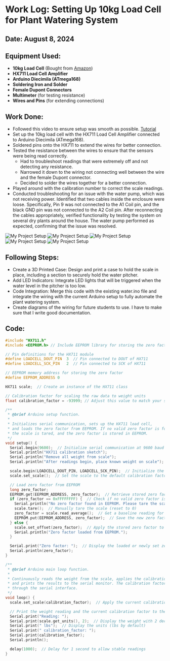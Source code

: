 # Work Log: Setting Up 10kg Load Cell for Plant Watering System

## Date: August 8, 2024

## Equipment Used:

- **10kg Load Cell** (Bought from [Amazon](https://www.amazon.com/Geekstory-Converter-Breakout-Electronic-Raspberry/dp/B0D293F1CW/ref=sr_1_7?dib=eyJ2IjoiMSJ9.xMiUE1Rd8vlV0k9aypBFjV0GjQhqL6JNI2v42oVwuet-1SapgyaG0Ef3RWRygIStQCt_bIhpVcTHpBoPH0DNbPaR2Y2-bmRhOVF4Vnhilp8JpKV1sFkPxoPwpWWAj88V8Ker2IQxpb8-drf2bHJtTRU-sXQ_BM2O497v_wNUOomct8WWPUE9hhTYcyJaMubC4KmDUvVb3yeOENCgeYvW1B1qr24kHXeMh5SN23i2vHwXeh4Od3QNuKjDnYp_MtRFLR5DTMuB0L7VvJ_cyHqHHeWTVAaYN0JiFdGP3qdo2Nc.IqNRgbxsf4vnhM7I2L9D1Rx57QExCoqX8B64RomgJcc&dib_tag=se&keywords=arduino+scale&qid=1722549473&sr=8-7))
- **HX711 Load Cell Amplifier**
- **Arduino Diecimila (ATmega168)**
- **Soldering Iron and Solder**
- **Female Dupont Connectors**
- **Multimeter** (for testing resistance)
- **Wires and Pins** (for extending connections)

## Work Done:

- Followed this video to ensure setup was smooth as possible. [Tutorial](https://www.youtube.com/watch?v=sxzoAGf1kOo&t=356s)
- Set up the 10kg load cell with the HX711 Load Cell Amplifier connected to Arduino Diecimila (ATmega168).
- Soldered pins onto the HX711 to extend the wires for better connection.
- Tested the resistance between the wires to ensure that the sensors were being read correctly.
  - Had to troubleshoot readings that were extremely off and not detecting any resistance.
  - Narrowed it down to the wiring not connecting well between the wire and the female Dupont connector.
  - Decided to solder the wires together for a better connection.
- Played around with the calibration number to correct the scale readings.
- Conducted troubleshooting for an issue with the water pump, which was not receiving power. Identified that two cables inside the enclosure were loose. Specifically, Pin 9 was not connected to the A1 Coil pin, and the black GND pin was not connected to the A2 Coil pin. After reconnecting the cables appropriately, verified functionality by testing the system on several dry plants around the house. The water pump performed as expected, confirming that the issue was resolved.

![My Project Setup](../images/assembled_load_cell.jpeg)
![My Project Setup](../images/soldered_wires.jpeg)
![My Project Setup](../images/scaled_with_water.jpg)
![My Project Setup](../images/Calibrated_Readings.jpg)
![My Project Setup](../images/load_cell_scale.jpeg)

## Following Steps:

- Create a 3D Printed Case: Design and print a case to hold the scale in place, including a section to securely hold the water pitcher.
- Add LED Indicators: Integrate LED lights that will be triggered when the water level in the pitcher is too low.
- Code Integration: Merge this code with the existing water.ino file and integrate the wiring with the current Arduino setup to fully automate the plant watering system.
- Create diagrams of the wiring for future students to use. I have to make sure that I write good documentation.

## Code:

```cpp
#include "HX711.h"
#include <EEPROM.h> // Include EEPROM library for storing the zero factor

// Pin definitions for the HX711 module
#define LOADCELL_DOUT_PIN  3  // Pin connected to DOUT of HX711
#define LOADCELL_SCK_PIN   2  // Pin connected to SCK of HX711

// EEPROM memory address for storing the zero factor
#define EEPROM_ADDRESS 0

HX711 scale;  // Create an instance of the HX711 class

// Calibration factor for scaling the raw data to weight units
float calibration_factor = -93999; // Adjust this value to match your scale setup

/**
 * @brief Arduino setup function.
 *
 * Initializes serial communication, sets up the HX711 load cell,
 * and loads the zero factor from EEPROM. If no valid zero factor is found,
 * the scale is tared, and the zero factor is stored in EEPROM.
 */
void setup() {
  Serial.begin(9600);  // Initialize serial communication at 9600 baud rate
  Serial.println("HX711 calibration sketch");
  Serial.println("Remove all weight from scale");
  Serial.println("After readings begin, place known weight on scale");

  scale.begin(LOADCELL_DOUT_PIN, LOADCELL_SCK_PIN);  // Initialize the HX711 module
  scale.set_scale();  // Set the scale to the default calibration factor

  // Load zero factor from EEPROM
  long zero_factor;
  EEPROM.get(EEPROM_ADDRESS, zero_factor);  // Retrieve stored zero factor from EEPROM
  if (zero_factor == 0xFFFFFFFF) {  // Check if no valid zero factor is found in EEPROM
    Serial.println("No zero factor found in EEPROM. Please tare the scale manually.");
    scale.tare();  // Manually tare the scale (reset to 0)
    zero_factor = scale.read_average();  // Get a baseline reading for the zero factor
    EEPROM.put(EEPROM_ADDRESS, zero_factor);  // Save the new zero factor to EEPROM
  } else {
    scale.set_offset(zero_factor);  // Apply the stored zero factor to the scale
    Serial.println("Zero factor loaded from EEPROM.");
  }

  Serial.print("Zero factor: ");  // Display the loaded or newly set zero factor
  Serial.println(zero_factor);
}

/**
 * @brief Arduino main loop function.
 *
 * Continuously reads the weight from the scale, applies the calibration factor,
 * and prints the results to the serial monitor. The calibration factor can be adjusted
 * through the serial interface.
 */
void loop() {
  scale.set_scale(calibration_factor);  // Apply the current calibration factor

  // Print the weight reading and the current calibration factor to the serial monitor
  Serial.print("Reading: ");
  Serial.print(scale.get_units(), 2);  // Display the weight with 2 decimal places
  Serial.print(" lbs");  // Display the units (lbs by default)
  Serial.print(" calibration_factor: ");
  Serial.print(calibration_factor);
  Serial.println();

  delay(1000);  // Delay for 1 second to allow stable readings
}
```
